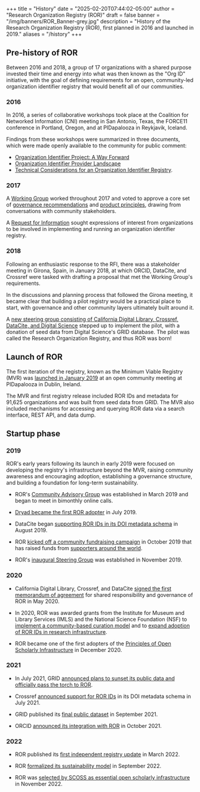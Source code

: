 +++ 
title = "History" 
date = "2025-02-20T07:44:02-05:00"
author = "Research Organization Registry (ROR)" 
draft = false 
banner = "/img/banners/ROR_Banner-grey.jpg" 
description = "History of the Research Organization Registry (ROR), first planned in 2016 and launched in 2019."
aliases = "/history"
+++ 

## Pre-history of ROR

Between 2016 and 2018, a group of 17 organizations with a shared purpose invested their time and energy into what was then known as the "Org ID" initiative, with the goal of defining requirements for an open, community-led organization identifier registry that would benefit all of our communities.

### 2016

In 2016, a series of collaborative workshops took place at the Coalition for Networked Information (CNI) meeting in San Antonio, Texas, the FORCE11 conference in Portland, Oregon, and at PIDapalooza in Reykjavik, Iceland.

Findings from these workshops were summarized in three documents, which were made openly available to the community for public comment:
- [Organization Identifier Project: A Way Forward](https://info.orcid.org/wp-content/uploads/2021/01/20161031-OrgIDGovernance.pdf)
- [Organization Identifier Provider Landscape](https://info.orcid.org/wp-content/uploads/2021/01/20161031-OrgIDProviderSurvey.pdf)
- [Technical Considerations for an Organization Identifier Registry](https://info.orcid.org/wp-content/uploads/2021/01/20161031-Functional-Reqts-OrgIDs.pdf).

### 2017

A [Working Group](https://doi.org/10.23640/07243.12827315) worked throughout 2017 and voted to approve a core set of [governance recommendations](https://doi.org/10.23640/07243.5402002) and [product principles](https://doi.org/10.23640/07243.5402047), drawing from conversations with community stakeholders.

A [Request for Information](https://doi.org/10.23640/07243.5458162) sought expressions of interest from organizations to be involved in implementing and running an organization identifier registry.

### 2018

Following an enthusiastic response to the RFI, there was a stakeholder meeting in Girona, Spain, in January 2018, at which ORCID, DataCite, and Crossref were tasked with drafting a proposal that met the Working Group's requirements.

In the discussions and planning process that followed the Girona meeting, it became clear that building a pilot registry would be a practical place to start, with governance and other community layers ultimately built around it.

A [new steering group consisting of California Digital Library, Crossref, DataCite, and Digital Science](https://ror.org/blog/2018-12-02-the-ror-of-the-crowd/) stepped up to implement the pilot, with a donation of seed data from Digital Science's GRID database. The pilot was called the Research Organization Registry, and thus ROR was born! 

## Launch of ROR 

The first iteration of the registry, known as the Minimum Viable Registry (MVR) was [launched in January 2019](https://ror.org/blog/2019-02-10-announcing-first-ror-prototype/) at an open community meeting at PIDapalooza in Dublin, Ireland.

The MVR and first registry release included ROR IDs and metadata for 91,625 organizations and was built from seed data from GRID. The MVR also included mechanisms for accessing and querying ROR data via a search interface, REST API, and data dump. 

## Startup phase 

### 2019

ROR's early years following its launch in early 2019 were focused on developing the registry's infrastructure beyond the MVR, raising community awareness and encouraging adoption, establishing a governance structure, and building a foundation for long-term sustainability.

- ROR's [Community Advisory Group](/community) was established in March 2019 and began to meet in bimonthly online calls.

- [Dryad became the first ROR adopter](/blog/2019-07-10-ror-ing-together-with-dryad/) in July 2019.

- DataCite began [supporting ROR IDs in its DOI metadata schema](https://doi.org/10.5438/vgaq-ar22) in August 2019.

- ROR [kicked off a community fundraising campaign](/blog/2019-10-16-help-sustain-ror/) in October 2019 that has raised funds from [supporters around the world](/community#supporters).

- ROR's [inaugural Steering Group](/blog/2019-11-22-meet-the-ror-steering-group/) was established in November 2019.

### 2020 

- California Digital Library, Crossref, and DataCite [signed the first memorandum of agreement](/about/#governance) for shared responsibility and governance of ROR in May 2020.

- In 2020, ROR was awarded grants from the Institute for Museum and Library Services (IMLS) and the National Science Foundation (NSF) to [implement a community-based curation model](https://www.imls.gov/grants/awarded/lg-246305-ols-20) and to [expand adoption of ROR IDs in research infrastructure](https://www.nsf.gov/awardsearch/showAward?AWD_ID=2031172).

- ROR became one of the first adopters of the [Principles of Open Scholarly Infrastructure](/blog/2020-12-16-aligning-ror-with-posi/) in December 2020.

### 2021

- In July 2021, GRID [announced plans to sunset its public data and officially pass the torch to ROR](/blog/2021-07-12-ror-grid-the-way-forward/).

- Crossref [announced support for ROR IDs](https://www.crossref.org/blog/some-rip-roring-news-for-affiliation-metadata/) in its DOI metadata schema in July 2021.

- GRID published its [final public dataset](https://doi.org/10.6084/m9.figshare.16685428) in September 2021.

- ORCID [announced its integration with ROR](https://info.orcid.org/add-research-institution-identifiers-with-ror/) in October 2021.

### 2022

- ROR published its [first independent registry update](/blog/2022-03-17-first-independent-release/) in March 2022.

- ROR [formalized its sustainability model](/blog/2022-10-10-strengthening-sustainability) in September 2022.

- ROR was [selected by SCOSS as essential open scholarly infrastructure](/blog/2022-11-22-scoss-selects-ror) in November 2022.




